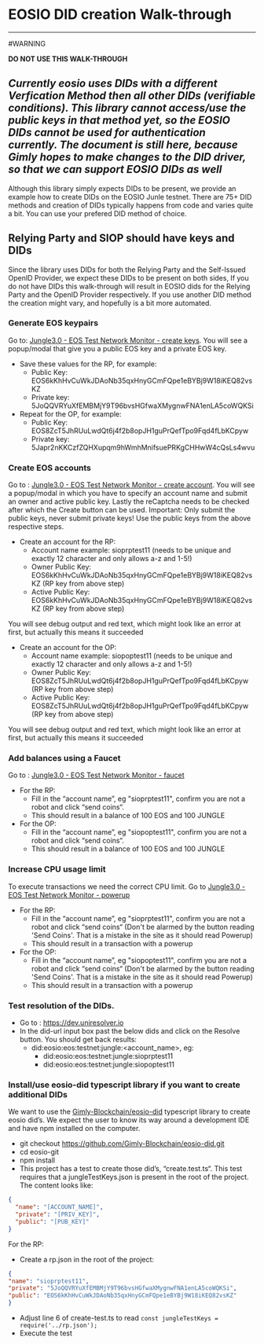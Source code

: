 # EOSIO DID creation Walk-through

---
#WARNING

**DO NOT USE THIS WALK-THROUGH**

_Currently eosio uses DIDs with a different Verfication Method then all other DIDs (verifiable conditions). This library cannot access/use the public keys in that method yet, so the EOSIO DIDs cannot be used for authentication currently.
The document is still here, because Gimly hopes to make changes to the DID driver, so that we can support EOSIO DIDs as well_
---

Although this library simply expects DIDs to be present, we provide an example how to create DIDs on the EOSIO Junle testnet. There are 75+ DID methods and creation of DIDs typically happens from code and varies quite a bit. You can use your prefered DID method of choice.

## Relying Party and SIOP should have keys and DIDs
Since the library uses DIDs for both the Relying Party and the Self-Issued OpenID Provider, we expect these DIDs to be present on both sides, If you do not have DIDs this walk-through will result in EOSIO dids for the Relying Party and the OpenID Provider respectively. If you use another DID method the creation might vary, and hopefully is a bit more automated.

### Generate EOS keypairs
Go to: [Jungle3.0 - EOS Test Network Monitor - create keys](https://monitor3.jungletestnet.io/#createKey). You will see a popup/modal that give you a public EOS key and a private EOS key.

- Save these values for the RP, for example:
  - Public Key: EOS6kKhHvCuWkJDAoNb35qxHnyGCmFQpe1eBYBj9W18iKEQ82vsKZ 
  - Private key: 5JoQQVRYuXfEMBMjY9T96bvsHGfwaXMygnwFNA1enLA5coWQKSi
- Repeat for the OP, for example:
  - Public Key: EOS8ZcT5JhRUuLwdQt6j4f2b8opJH1guPrQefTpo9Fqd4fLbKCpyw 
  - Private key: 5Japr2nKKCzfZQHXupqm9hWmhMnifsuePRKgCHHwW4cQsLs4wvu

### Create EOS accounts
Go to : [Jungle3.0 - EOS Test Network Monitor - create account](https://monitor3.jungletestnet.io/#account). You will see a popup/modal in which you have to specify an account name and submit an owner and active public key. Lastly the reCaptcha needs to be checked after which the Create button can be used. Important: Only submit the public keys, never submit private keys! Use the public keys from the above respective steps.

- Create an account for the RP:
  - Account name example: sioprptest11 (needs to be unique and exactly 12 character and only allows a-z and 1-5!)
  - Owner Public Key: EOS6kKhHvCuWkJDAoNb35qxHnyGCmFQpe1eBYBj9W18iKEQ82vsKZ (RP key from above step)
  - Active Public Key: EOS6kKhHvCuWkJDAoNb35qxHnyGCmFQpe1eBYBj9W18iKEQ82vsKZ (RP key from above step)

You will see debug output and red text, which might look like an error at first, but actually this means it succeeded

- Create an account for the OP:
    - Account name example: siopoptest11 (needs to be unique and exactly 12 character and only allows a-z and 1-5!)
    - Owner Public Key: EOS8ZcT5JhRUuLwdQt6j4f2b8opJH1guPrQefTpo9Fqd4fLbKCpyw (RP key from above step)
    - Active Public Key: EOS8ZcT5JhRUuLwdQt6j4f2b8opJH1guPrQefTpo9Fqd4fLbKCpyw (RP key from above step)

You will see debug output and red text, which might look like an error at first, but actually this means it succeeded

### Add balances using a Faucet
Go to : [Jungle3.0 - EOS Test Network Monitor - faucet](https://monitor3.jungletestnet.io/#faucet)

- For the RP:
  - Fill in the “account name”, eg "sioprptest11", confirm you are not a robot and click “send coins“.
  - This should result in a balance of 100 EOS and 100 JUNGLE
- For the OP:
  - Fill in the “account name”, eg "siopoptest11", confirm you are not a robot and click “send coins“.
  - This should result in a balance of 100 EOS and 100 JUNGLE

### Increase CPU usage limit
To execute transactions we need the correct CPU limit. 
Go to [Jungle3.0 - EOS Test Network Monitor - powerup](https://monitor3.jungletestnet.io/#powerup)

- For the RP:
  - Fill in the “account name”, eg "sioprptest11", confirm you are not a robot and click “send coins“ (Don't be alarmed by the button reading 'Send Coins'. That is a mistake in the site as it should read Powerup)
  - This should result in a transaction with a powerup
- For the OP:
    - Fill in the “account name”, eg "siopoptest11", confirm you are not a robot and click “send coins“ (Don't be alarmed by the button reading 'Send Coins'. That is a mistake in the site as it should read Powerup)
    - This should result in a transaction with a powerup

### Test resolution of the DIDs.

- Go to : https://dev.uniresolver.io
- In the did-url input box past the below dids and click on the Resolve button. You should get back results:
  - did:eosio:eos:testnet:jungle:<account_name>, eg:
    - did:eosio:eos:testnet:jungle:sioprptest11
    - did:eosio:eos:testnet:jungle:siopoptest11



### Install/use eosio-did typescript library if you want to create additional DIDs
We want to use the [Gimly-Blockchain/eosio-did](https://github.com/Gimly-Blockchain/eosio-did) typescript library to create eosio did’s. We expect the user to know its way around a development IDE and have npm installed on the computer.


- git checkout https://github.com/Gimly-Blockchain/eosio-did.git
- cd eosio-git
- npm install
- This project has a test to create those did’s, “create.test.ts“. This test requires that a jungleTestKeys.json is present in the root of the project. The content looks like:
````json
{
  "name": "[ACCOUNT_NAME]",
  "private": "[PRIV_KEY]",
  "public": "[PUB_KEY]"
}
````

For the RP:
- Create a rp.json in the root of the project:
````json
{
"name": "sioprptest11",
"private": "5JoQQVRYuXfEMBMjY9T96bvsHGfwaXMygnwFNA1enLA5coWQKSi",
"public": "EOS6kKhHvCuWkJDAoNb35qxHnyGCmFQpe1eBYBj9W18iKEQ82vsKZ"
}
````
- Adjust line 6 of create-test.ts to read `const jungleTestKeys = require('../rp.json');`
- Execute the test
